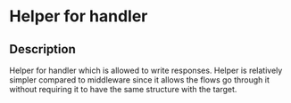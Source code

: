 # Helper for handler

## Description
Helper for handler which is allowed to write responses. 
Helper is relatively simpler compared to middleware since it
allows the flows go through it without requiring it to have
the same structure with the target.